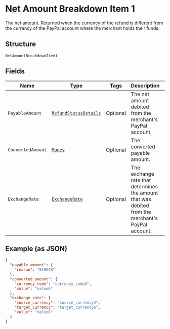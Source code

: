 
# Net Amount Breakdown Item 1

The net amount. Returned when the currency of the refund is different from the currency of the PayPal account where the merchant holds their funds.

## Structure

`NetAmountBreakdownItem1`

## Fields

| Name | Type | Tags | Description | Getter | Setter |
|  --- | --- | --- | --- | --- | --- |
| `PayableAmount` | [`RefundStatusDetails`](../../doc/models/refund-status-details.md) | Optional | The net amount debited from the merchant's PayPal account. | RefundStatusDetails getPayableAmount() | setPayableAmount(RefundStatusDetails payableAmount) |
| `ConvertedAmount` | [`Money`](../../doc/models/money.md) | Optional | The converted payable amount. | Money getConvertedAmount() | setConvertedAmount(Money convertedAmount) |
| `ExchangeRate` | [`ExchangeRate`](../../doc/models/exchange-rate.md) | Optional | The exchange rate that determines the amount that was debited from the merchant's PayPal account. | ExchangeRate getExchangeRate() | setExchangeRate(ExchangeRate exchangeRate) |

## Example (as JSON)

```json
{
  "payable_amount": {
    "reason": "ECHECK"
  },
  "converted_amount": {
    "currency_code": "currency_code0",
    "value": "value6"
  },
  "exchange_rate": {
    "source_currency": "source_currency4",
    "target_currency": "target_currency6",
    "value": "value6"
  }
}
```

